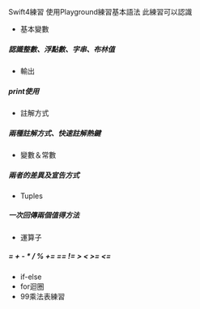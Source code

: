 Swift4練習
使用Playground練習基本語法
此練習可以認識
- 基本變數
##### 認識整數、浮點數、字串、布林值
- 輸出
##### print使用
- 註解方式
##### 兩種註解方式、快速註解熱鍵
- 變數＆常數
##### 兩者的差異及宣告方式
- Tuples
##### 一次回傳兩個值得方法
- 運算子
##### = + - * / % += == != > < >= <=
- if-else
- for迴圈
- 99乘法表練習
